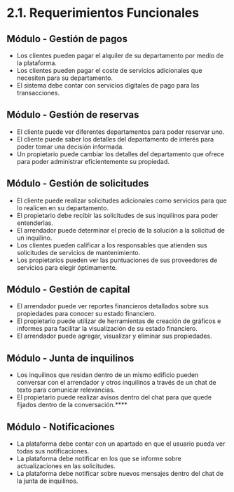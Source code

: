 # 2.1. Requerimientos Funcionales

## Módulo - Gestión de pagos

* Los clientes pueden pagar el alquiler de su departamento por medio de la plataforma.
* Los clientes pueden pagar el coste de servicios adicionales que necesiten para su departamento.
* El sistema debe contar con servicios digitales de pago para las transacciones.

## Módulo - Gestión de reservas

* El cliente puede ver diferentes departamentos para poder reservar uno.
* El cliente puede saber los detalles del departamento de interés para poder tomar una decisión informada.
* Un propietario puede cambiar los detalles del departamento que ofrece para poder administrar eficientemente su propiedad.

## Módulo - Gestión de solicitudes

* El cliente puede realizar solicitudes adicionales como servicios para que lo realicen en su departamento.
* El propietario debe recibir las solicitudes de sus inquilinos para poder entenderlas.
* El arrendador puede determinar el precio de la solución a la solicitud de un inquilino.
* Los clientes pueden calificar a los responsables que atienden sus solicitudes de servicios de mantenimiento.
* Los propietarios pueden ver las puntuaciones de sus proveedores de servicios para elegir óptimamente.

## Módulo - Gestión de capital

* El arrendador puede ver reportes financieros detallados sobre sus propiedades para conocer su estado financiero.
* El propietario puede utilizar de herramientas de creación de gráficos e informes para facilitar la visualización de su estado financiero.
* El arrendador puede agregar, visualizar y eliminar sus propiedades.

## Módulo - Junta de inquilinos

* Los inquilinos que residan dentro de un mismo edificio pueden conversar con el arrendador y otros inquilinos a través de un chat de texto para comunicar relevancias.
* El propietario puede realizar avisos dentro del chat para que quede fijados dentro de la conversación.****

## Módulo - Notificaciones

* La plataforma debe contar con un apartado en que el usuario pueda ver todas sus notificaciones.
* La plataforma debe notificar en los que se informe sobre actualizaciones en las solicitudes.
* La plataforma debe notificar sobre nuevos mensajes dentro del chat de la junta de inquilinos.
